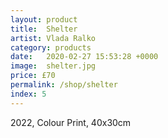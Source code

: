 ```yaml
---
layout: product
title:  Shelter
artist: Vlada Ralko
category: products
date:   2020-02-27 15:53:28 +0000
image:  shelter.jpg
price: £70
permalink: /shop/shelter
index: 5
---
```

2022, Colour Print, 40x30cm
